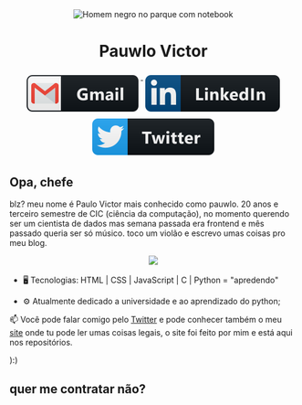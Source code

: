 <p align = "center">
 <img width = "220px" src = "https://www.imagemhost.com.br/images/2021/03/25/homem-negro-sentado-em-um-banco-com-um-laptop-e-cafe-o-conceito-de-trabalho-remoto-freelance-e-learning-em-um-estilo-simples_254685-115-removebg.png" align = "center" alt = "Homem negro no parque com notebook" />
 <h1 align = "center">Pauwlo Victor</h1>
 <p align = "center">
  <a href = "mailto:lo.opvcfreitas@gmail.com">
    <img src = "gmail.svg" alt = "gmail" style = "vertical-align:top; margin:6px 4px">
  </a> 
  <a href = "https://www.linkedin.com/in/paulo-victor-costa-freitas/">
    <img src = "linkedin.svg" alt = "linkedin" style = "vertical-align:top; margin:6px 4px">
  </a>
  <a href = "https://twitter.com/opauwlo">
    <img src = "twitter.svg" alt = "twitter" style = "vertical-align:top; margin:6px 4px">
  </a>
</p>
</p>

## Opa, chefe

blz? meu nome é Paulo Victor mais conhecido como pauwlo. 20 anos e terceiro semestre de CIC (ciência da computação), no momento querendo ser um cientista de dados mas semana passada era frontend e mês passado queria ser só músico. toco um violão e escrevo umas coisas pro meu blog.

<p align = "center">
  <img src = "https://media.giphy.com/media/toXKzaJP3WIgM/giphy.gif" width = "400">
</p>

* 🖥️ Tecnologias: HTML | CSS | JavaScript | C | Python = "apredendo"

* ⚙ Atualmente dedicado a universidade e ao aprendizado do python;


📫 Você pode falar comigo pelo [Twitter](https://twitter.com/opauwlo) e pode conhecer também o meu [site](https://pauwlo.vercel.app) onde tu pode ler umas coisas legais, o site foi feito por mim e está aqui nos repositórios.

):)

## quer me contratar não?
